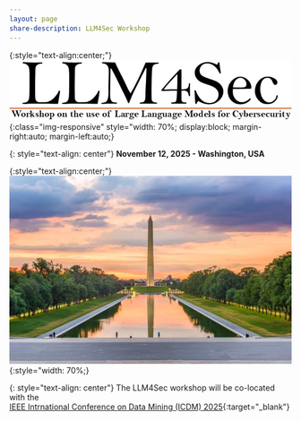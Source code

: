 ```yaml
---
layout: page
share-description: LLM4Sec Workshop
---
```


{:style="text-align:center;"}
![logo](assets/img/logo.jpg){:class="img-responsive" style="width: 70%; display:block; margin-right:auto; margin-left:auto;}

{: style="text-align: center"}
**November 12, 2025 - Washington, USA**

{:style="text-align:center;"}
![alt text](assets/img/sfondo.jpg){:style="width: 70%;}

{: style="text-align: center"}
The LLM4Sec workshop will be co-located with the\
[IEEE Intrnational Conference on Data Mining (ICDM) 2025](https://www3.cs.stonybrook.edu/~icdm2025/index.html){:target="_blank"}
